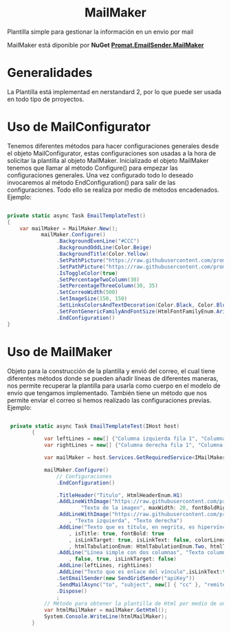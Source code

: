 <h1 align="center">
 MailMaker
</h1>

Plantilla simple para gestionar la información en un envio por mail

MailMaker está diponible por **NuGet [Promat.EmailSender.MailMaker](https://www.nuget.org/packages/Promat.EmailSender.MailMaker/)**

# Generalidades
La Plantilla está implementad en nerstandard 2, por lo que puede ser usada en todo tipo de prroyectos.

# Uso de MailConfigurator
Tenemos diferentes métodos para hacer configuraciones generales desde el objeto MailConfigurator, estas configuraciones son usadas a la hora de solicitar la plantilla al objeto MailMaker. Inicializado el objeto MailMaker tenemos que llamar al método Configure() para empezar las configuraciones generales. Una vez configurado todo lo deseado invocaremos al método EndConfiguration() para salir de las configuraciones. Todo ello se realiza por medio de métodos encadenados.
Ejemplo:

```csharp

private static async Task EmailTemplateTest()
{      
	var mailMaker = MailMaker.New();
           mailMaker.Configure()
                .BackgroundEvenLine("#CCC")
                .BackgroundOddLine(Color.Beige)
                .BackgroundTitle(Color.Yellow)
                .SetPathPicture("https://raw.githubusercontent.com/promatcloud/Branding/master/icons/org/promat.512.png")
                .SetPathPicture("https://raw.githubusercontent.com/promatcloud/Branding/master/AnimalFeeding/AnimalFeeding_512.png")
                .IsToggleColor(true)
                .SetPercentageTwoColumn(30)
                .SetPercentageThreeColumn(30, 35)
                .SetCorreoWidth(500)
                .SetImageSize(150, 150)
                .SetLinksColorsAndTextDecoration(Color.Black, Color.Blue, Color.BlueViolet, Color.Aqua)
                .SetFontGenericFamilyAndFontSize(HtmlFontFamilyEnum.Arial, HtmlFontFamilyEnum.Geneva, HtmlGenericFamilyEnum.SansSerif, 20)
                .EndConfiguration()
}
```
# Uso de MailMaker
Objeto para la construcción de la plantilla y envió del correo, el cual tiene diferentes métodos donde se pueden añadir líneas de diferentes maneras, nos permite recuperar la plantilla para usarla como cuerpo en el modelo de envío que tengamos implementado. También tiene un método que nos permite enviar el correo si hemos realizado las configuraciones previas.
Ejemplo:

```csharp

 private static async Task EmailTemplateTest(IHost host)
        {
            var leftLines = new[] {"Columna izquierda fila 1", "Columna izquierda fila 2", "Columna izquierda fila 3"};
            var rightLines = new[] {"Columna derecha fila 1", "Columna derecha fila 2", "Columna derecha fila 3"};

            var mailMaker = host.Services.GetRequiredService<IMailMaker>();

            mailMaker.Configure()
                // Configuraciones
                .EndConfiguration()

                .TitleHeader("Titulo", HtmlHeaderEnum.H1)
                .AddLineWithImage("https://raw.githubusercontent.com/promatcloud/Branding/master/AnimalFeeding/CirculoVerdeClaro_032.png",
                        "Texto de la imagen", maxWidth: 20, fontBoldRight: true, colorLinea: Color.Brown)
                .AddLineWithImage("https://raw.githubusercontent.com/promatcloud/Branding/master/AnimalFeeding/CirculoVerdeClaro_032.png"
                    , "Texto izquierda", "Texto derecha")
                .AddLine("Texto que es título, en negrita, es hipervínculo con dos tabulaciones y alineado a la izquierda"
                    , isTitle: true, fontBold: true
                    , isLinkTarget: true, isLinkText: false, colorLinea: Color.Brown
                    , htmlTabulationEnum: HtmlTabulationEnum.Two, htmlTextAlignEnum: HtmlTextAlignEnum.Left)
                .AddLine("Línea simple con dos columnas", "Texto columna derecha"
                    , false, true, isLinkTarget: false)
                .AddLine(leftLines, rightLines)
                .AddLine("Texto que es enlace del vínculo",isLinkText:true)
                .SetEmailSender(new SendGridSender("apiKey"))
                .SendMailAsync("to", "subject", new[] { "cc" }, "remitente@remi.com", "Nombre remitente")
                .Dispose()
                ;
            // Método para obtener la plantilla de Html por medio de un string 
            var htmlMailMaker = mailMaker.GetHtml();
            System.Console.WriteLine(htmlMailMaker);
        }
```